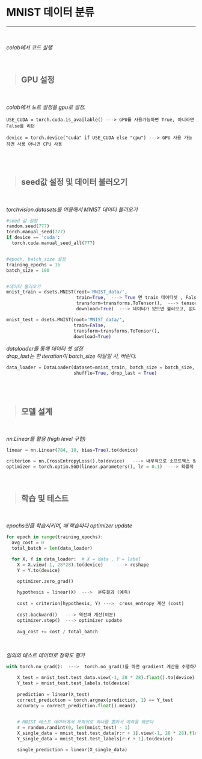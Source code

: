 # MNIST 데이터 분류   

*****   

<br>

*colab에서 코드 실행*   


<br>

>## GPU 설정   

<br>
 
*colab에서 노트 설정을 gpu로 설정.*   
```
USE_CUDA = torch.cuda.is_available() ---> GPU를 사용가능하면 True, 아니라면 False를 리턴

device = torch.device("cuda" if USE_CUDA else "cpu") ---> GPU 사용 가능하면 사용 아니면 CPU 사용
```    

<br><br>

>## seed값 설정 및 데이터 불러오기   

<br>

*torchvision.datasets을 이용해서 MNIST 데이터 불러오기*   

```python
#seed 값 설정
random.seed(777)
torch.manual_seed(777)
if device == 'cuda':
  torch.cuda.manual_seed_all(777)


#epoch, batch_size 설정
training_epochs = 15
batch_size = 100


#데이터 불러오기
mnist_train = dsets.MNIST(root='MNIST_data/',   
                          train=True,  ---> True 면 train 데이터셋 , False면 test 데이터셋
                          transform=transforms.ToTensor(),  ---> tensor로 변환
                          download=True)  ---> 데이터가 있으면 불러오고, 없다면 다운로드 하고 불러온다.

mnist_test = dsets.MNIST(root='MNIST_data/',
                         train=False,
                         transform=transforms.ToTensor(),
                         download=True)

```   

*dataloader를 통해 데이터 셋 설정*      
*drop_last는 한 iteration이 batch_size 미달일 시, 버린다.*   
```python
data_loader = DataLoader(dataset=mnist_train, batch_size = batch_size,
                         shuffle=True, drop_last = True)  
```   

<br><br>

>## 모델 설계   

<br>

*nn.Linear를 활용 (high level 구현)*    

```python
linear = nn.Linear(784, 10, bias=True).to(device)

criterion = nn.CrossEntropyLoss().to(device)   ---> 내부적으로 소프트맥스 함수 포함.
optimizer = torch.optim.SGD(linear.parameters(), lr = 0.1)  ---> 확률적 경사하강법으로 optimizer 설정.   
```      

<br>


>## 학습 및 테스트   

<br>

*epochs만큼 학습시키며, 매 학습마다 optimizer update*   

```python
for epoch in range(training_epochs):
  avg_cost = 0
  total_batch = len(data_loader)

  for X, Y in data_loader:  # X = data , Y = label
    X = X.view(-1, 28*28).to(device)     ---> reshape
    Y = Y.to(device)

    optimizer.zero_grad() 
    
    hypothesis = linear(X)  --->  분류결과 (예측)
    
    cost = criterion(hypothesis, Y) --->  cross_entropy 계산 (cost)
    
    cost.backward()   ---> 역전파 계산(미분)
    optimizer.step()  ---> optimizer update
    
    avg_cost += cost / total_batch
```   

<br>

*임의의 테스트 데이터로 정확도 평가*   

```python
with torch.no_grad():  --->  torch.no_grad()를 하면 gradient 계산을 수행하지 않는다.

    X_test = mnist_test.test_data.view(-1, 28 * 28).float().to(device)
    Y_test = mnist_test.test_labels.to(device)
    
    prediction = linear(X_test)
    correct_prediction = torch.argmax(prediction, 1) == Y_test
    accuracy = correct_prediction.float().mean()
  

    # MNIST 테스트 데이터에서 무작위로 하나를 뽑아서 예측을 해본다
    r = random.randint(0, len(mnist_test) - 1)
    X_single_data = mnist_test.test_data[r:r + 1].view(-1, 28 * 28).float().to(device)
    Y_single_data = mnist_test.test_labels[r:r + 1].to(device)

    single_prediction = linear(X_single_data)
    
```



